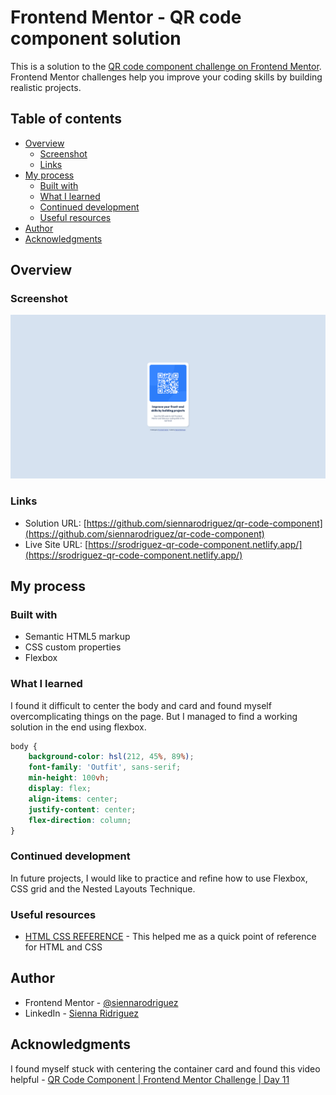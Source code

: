 # Frontend Mentor - QR code component solution

This is a solution to the [QR code component challenge on Frontend Mentor](https://www.frontendmentor.io/challenges/qr-code-component-iux_sIO_H). Frontend Mentor challenges help you improve your coding skills by building realistic projects. 

## Table of contents

- [Overview](#overview)
  - [Screenshot](#screenshot)
  - [Links](#links)
- [My process](#my-process)
  - [Built with](#built-with)
  - [What I learned](#what-i-learned)
  - [Continued development](#continued-development)
  - [Useful resources](#useful-resources)
- [Author](#author)
- [Acknowledgments](#acknowledgments)

## Overview

### Screenshot

![](/images/Screenshot%202024-01-24%20at%2014-11-33%20Frontend%20Mentor%20QR%20code%20component.png)

### Links

- Solution URL: [https://github.com/siennarodriguez/qr-code-component](https://github.com/siennarodriguez/qr-code-component)
- Live Site URL: [https://srodriguez-qr-code-component.netlify.app/](https://srodriguez-qr-code-component.netlify.app/)

## My process

### Built with

- Semantic HTML5 markup
- CSS custom properties
- Flexbox


### What I learned

I found it difficult to center the body and card and found myself overcomplicating things on the page. But I managed to find a working solution in the end using flexbox.

```css
body {
    background-color: hsl(212, 45%, 89%);
    font-family: 'Outfit', sans-serif;
    min-height: 100vh;
    display: flex;
    align-items: center;
    justify-content: center;
    flex-direction: column;
}
```

### Continued development

In future projects, I would like to practice and refine how to use Flexbox, CSS grid and the Nested Layouts Technique.

### Useful resources

- [HTML CSS REFERENCE](https://supersimpledev.github.io/references/html-css-reference.pdf) - This helped me as a quick point of reference for HTML and CSS

## Author

- Frontend Mentor - [@siennarodriguez](https://www.frontendmentor.io/profile/siennarodriguez)
- LinkedIn - [Sienna Ridriguez](https://www.linkedin.com/in/siennamrodriguez/)

## Acknowledgments

I found myself stuck with centering the container card and found this video helpful - [QR Code Component | Frontend Mentor Challenge | Day 11](https://www.youtube.com/watch?v=5BBYPntB-GY&ab_channel=MrCoder)